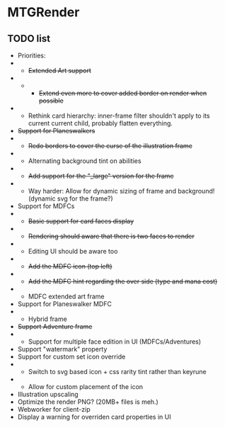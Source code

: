 # MTGRender

## TODO list

-   Priorities:
-   -   ~~Extended Art support~~
-   -   -   ~~Extend even more to cover added border on render when possible~~
-   -   Rethink card hierarchy: inner-frame filter shouldn't apply to its current current child, probably flatten everything.
-   ~~Support for Planeswalkers~~
-   -   ~~Redo borders to cover the curse of the illustration frame~~
-   -   Alternating background tint on abilities
-   -   ~~Add support for the "\_large" version for the frame~~
-   -   Way harder: Allow for dynamic sizing of frame and background! (dynamic svg for the frame?)
-   Support for MDFCs
-   -   ~~Basic support for card faces display~~
-   -   ~~Rendering should aware that there is two faces to render~~
-   -   Editing UI should be aware too
-   -   ~~Add the MDFC icon (top left)~~
-   -   ~~Add the MDFC hint regarding the over side (type and mana cost)~~
-   -   MDFC extended art frame
-   Support for Planeswalker MDFC
-   -   Hybrid frame
-   ~~Support Adventure frame~~
-   -   Support for multiple face edition in UI (MDFCs/Adventures)
-   Support "watermark" property
-   Support for custom set icon override
-   -   Switch to svg based icon + css rarity tint rather than keyrune
-   -   Allow for custom placement of the icon
-   Illustration upscaling
-   Optimize the render PNG? (20MB+ files is meh.)
-   Webworker for client-zip
-   Display a warning for overriden card properties in UI
